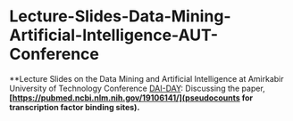 # Lecture-Slides-Data-Mining-Artificial-Intelligence-AUT-Conference
**Lecture Slides on the Data Mining and Artificial Intelligence at Amirkabir University of Technology Conference [DAI-DAY](https://dai-day.aut.ac.ir/): Discussing the paper, **[https://pubmed.ncbi.nlm.nih.gov/19106141/](pseudocounts for transcription factor binding sites).**
